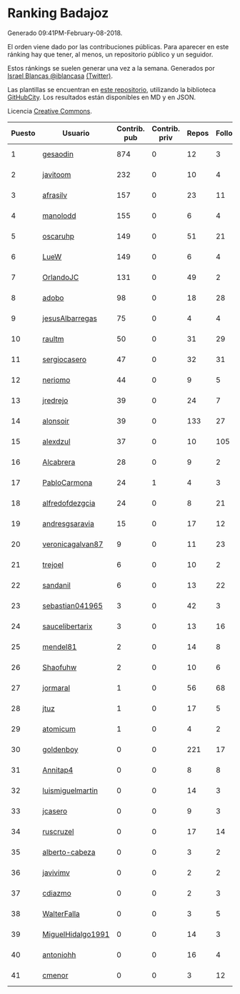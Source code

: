 # Ranking Badajoz

Generado 09:41PM-February-08-2018.

El orden viene dado por las contribuciones públicas. Para aparecer en este ránking hay que tener, al menos, un repositorio público y un seguidor.

Estos ránkings se suelen generar una vez a la semana. Generados por [Israel Blancas @iblancasa](https://github.com/iblancasa/) [(Twitter)](https://twitter.com/iblancasa).

Las plantillas se encuentran en [este repositorio](https://github.com/iblancasa/GH-Spanish-Ranking), utilizando la biblioteca [GitHubCity](https://github.com/iblancasa/GitHubCity). Los resultados están disponibles en MD y en JSON.

Licencia [Creative Commons](https://creativecommons.org/licenses/by/4.0/).

| Puesto   |  Usuario  | Contrib. pub | Contrib. priv |Repos| Followers | Desde |  Avatar  |
|----------|-----------|--------------|---------------|-----|-----------|-------|----------|
|1|[gesaodin](https://github.com/gesaodin)|874|0|12|3|2015-03-13|![gesaodin](https://avatars2.githubusercontent.com/u/11463651)|
|2|[javitoom](https://github.com/javitoom)|232|0|10|4|2015-09-16|![javitoom](https://avatars2.githubusercontent.com/u/14310769)|
|3|[afrasilv](https://github.com/afrasilv)|157|0|23|11|2014-10-15|![afrasilv](https://avatars2.githubusercontent.com/u/9256924)|
|4|[manolodd](https://github.com/manolodd)|155|0|6|4|2013-08-08|![manolodd](https://avatars1.githubusercontent.com/u/5189679)|
|5|[oscaruhp](https://github.com/oscaruhp)|149|0|51|21|2011-06-18|![oscaruhp](https://avatars0.githubusercontent.com/u/859116)|
|6|[LueW](https://github.com/LueW)|149|0|6|4|2016-07-06|![LueW](https://avatars0.githubusercontent.com/u/20323507)|
|7|[OrlandoJC](https://github.com/OrlandoJC)|131|0|49|2|2016-04-15|![OrlandoJC](https://avatars1.githubusercontent.com/u/18491737)|
|8|[adobo](https://github.com/adobo)|98|0|18|28|2011-05-09|![adobo](https://avatars1.githubusercontent.com/u/776565)|
|9|[jesusAlbarregas](https://github.com/jesusAlbarregas)|75|0|4|4|2015-11-05|![jesusAlbarregas](https://avatars3.githubusercontent.com/u/15678914)|
|10|[raultm](https://github.com/raultm)|50|0|31|29|2011-03-09|![raultm](https://avatars3.githubusercontent.com/u/659494)|
|11|[sergiocasero](https://github.com/sergiocasero)|47|0|32|31|2015-02-03|![sergiocasero](https://avatars1.githubusercontent.com/u/10833202)|
|12|[neriomo](https://github.com/neriomo)|44|0|9|5|2015-01-17|![neriomo](https://avatars1.githubusercontent.com/u/10569358)|
|13|[jredrejo](https://github.com/jredrejo)|39|0|24|7|2011-08-27|![jredrejo](https://avatars2.githubusercontent.com/u/1008178)|
|14|[alonsoir](https://github.com/alonsoir)|39|0|133|27|2012-09-23|![alonsoir](https://avatars1.githubusercontent.com/u/2405946)|
|15|[alexdzul](https://github.com/alexdzul)|37|0|10|105|2012-06-29|![alexdzul](https://avatars2.githubusercontent.com/u/1907359)|
|16|[Alcabrera](https://github.com/Alcabrera)|28|0|9|2|2017-02-23|![Alcabrera](https://avatars0.githubusercontent.com/u/25983224)|
|17|[PabloCarmona](https://github.com/PabloCarmona)|24|1|4|3|2015-06-25|![PabloCarmona](https://avatars0.githubusercontent.com/u/13056386)|
|18|[alfredofdezgcia](https://github.com/alfredofdezgcia)|24|0|8|21|2016-11-08|![alfredofdezgcia](https://avatars2.githubusercontent.com/u/23337512)|
|19|[andresgsaravia](https://github.com/andresgsaravia)|15|0|17|12|2011-06-13|![andresgsaravia](https://avatars1.githubusercontent.com/u/847815)|
|20|[veronicagalvan87](https://github.com/veronicagalvan87)|9|0|11|23|2016-10-07|![veronicagalvan87](https://avatars0.githubusercontent.com/u/22678056)|
|21|[trejoel](https://github.com/trejoel)|6|0|10|2|2014-12-05|![trejoel](https://avatars2.githubusercontent.com/u/10090873)|
|22|[sandanil](https://github.com/sandanil)|6|0|13|22|2016-10-07|![sandanil](https://avatars1.githubusercontent.com/u/22678110)|
|23|[sebastian041965](https://github.com/sebastian041965)|3|0|42|3|2013-10-07|![sebastian041965](https://avatars1.githubusercontent.com/u/5628346)|
|24|[saucelibertarix](https://github.com/saucelibertarix)|3|0|13|16|2016-10-07|![saucelibertarix](https://avatars1.githubusercontent.com/u/22678042)|
|25|[mendel81](https://github.com/mendel81)|2|0|14|8|2012-07-18|![mendel81](https://avatars3.githubusercontent.com/u/1996771)|
|26|[Shaofuhw](https://github.com/Shaofuhw)|2|0|10|6|2015-12-11|![Shaofuhw](https://avatars3.githubusercontent.com/u/16259768)|
|27|[jormaral](https://github.com/jormaral)|1|0|56|68|2011-06-03|![jormaral](https://avatars1.githubusercontent.com/u/827073)|
|28|[jtuz](https://github.com/jtuz)|1|0|17|5|2011-12-01|![jtuz](https://avatars2.githubusercontent.com/u/1232719)|
|29|[atomicum](https://github.com/atomicum)|1|0|4|2|2014-01-13|![atomicum](https://avatars1.githubusercontent.com/u/6386399)|
|30|[goldenboy](https://github.com/goldenboy)|0|0|221|17|2009-05-27|![goldenboy](https://avatars0.githubusercontent.com/u/89311)|
|31|[Annitap4](https://github.com/Annitap4)|0|0|8|8|2010-08-30|![Annitap4](https://avatars1.githubusercontent.com/u/381260)|
|32|[luismiguelmartin](https://github.com/luismiguelmartin)|0|0|14|3|2012-07-07|![luismiguelmartin](https://avatars1.githubusercontent.com/u/1935342)|
|33|[jcasero](https://github.com/jcasero)|0|0|9|3|2012-05-06|![jcasero](https://avatars3.githubusercontent.com/u/1710851)|
|34|[ruscruzel](https://github.com/ruscruzel)|0|0|17|14|2013-07-09|![ruscruzel](https://avatars3.githubusercontent.com/u/4977448)|
|35|[alberto-cabeza](https://github.com/alberto-cabeza)|0|0|3|2|2013-12-19|![alberto-cabeza](https://avatars2.githubusercontent.com/u/6225528)|
|36|[javivimv](https://github.com/javivimv)|0|0|2|2|2014-02-17|![javivimv](https://avatars2.githubusercontent.com/u/6708850)|
|37|[cdiazmo](https://github.com/cdiazmo)|0|0|2|3|2014-09-23|![cdiazmo](https://avatars0.githubusercontent.com/u/8872502)|
|38|[WalterFalla](https://github.com/WalterFalla)|0|0|3|5|2015-02-10|![WalterFalla](https://avatars3.githubusercontent.com/u/10943040)|
|39|[MiguelHidalgo1991](https://github.com/MiguelHidalgo1991)|0|0|14|3|2015-02-03|![MiguelHidalgo1991](https://avatars2.githubusercontent.com/u/10829078)|
|40|[antoniohh](https://github.com/antoniohh)|0|0|16|4|2016-02-03|![antoniohh](https://avatars1.githubusercontent.com/u/17055656)|
|41|[cmenor](https://github.com/cmenor)|0|0|3|12|2016-10-07|![cmenor](https://avatars3.githubusercontent.com/u/22678047)|
